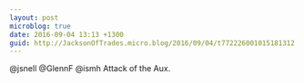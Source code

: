 ```yaml
---
layout: post
microblog: true
date: 2016-09-04 13:13 +1300
guid: http://JacksonOfTrades.micro.blog/2016/09/04/t772226001015181312.html
---
```

@jsnell @GlennF @ismh Attack of the Aux.
